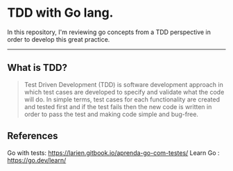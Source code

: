 # TDD with Go lang.

In this repository, I'm reviewing go concepts from a TDD perspective in order to develop this great practice.

<hr>

## What is TDD?
> Test Driven Development (TDD) is software development approach in which test cases are developed to specify and validate what the code will do. 
In simple terms, test cases for each functionality are created and tested first and if the test fails then the new code is written in order to pass 
the test and making code simple and bug-free.

## References
Go with tests: https://larien.gitbook.io/aprenda-go-com-testes/
Learn Go : https://go.dev/learn/

